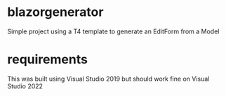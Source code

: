 # blazorgenerator
Simple project using a T4 template to generate an EditForm from a Model

# requirements
This was built using Visual Studio 2019 but should work fine on Visual Studio 2022
